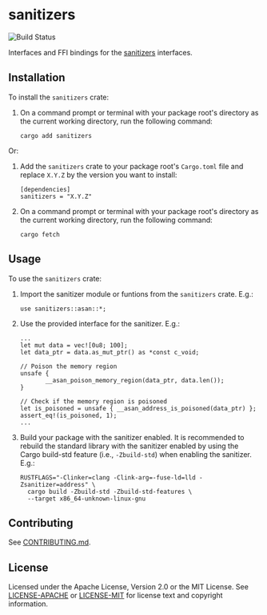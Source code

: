 sanitizers
==========

![Build Status](https://github.com/rcvalle/rust-crate-sanitizers/workflows/build/badge.svg)

Interfaces and FFI bindings for the
[sanitizers](https://github.com/google/sanitizers) interfaces.


Installation
------------

To install the `sanitizers` crate:

1. On a command prompt or terminal with your package root's directory as the
   current working directory, run the following command:

       cargo add sanitizers

Or:

1. Add the `sanitizers` crate to your package root's `Cargo.toml` file and
   replace `X.Y.Z` by the version you want to install:

       [dependencies]
       sanitizers = "X.Y.Z"

2. On a command prompt or terminal with your package root's directory as the
   current working directory, run the following command:

       cargo fetch


Usage
-----

To use the `sanitizers` crate:

1. Import the sanitizer module or funtions from the `sanitizers` crate. E.g.:

       use sanitizers::asan::*;

2. Use the provided interface for the sanitizer. E.g.:

       ...
       let mut data = vec![0u8; 100];
       let data_ptr = data.as_mut_ptr() as *const c_void;

       // Poison the memory region
       unsafe {
              __asan_poison_memory_region(data_ptr, data.len());
       }

       // Check if the memory region is poisoned
       let is_poisoned = unsafe { __asan_address_is_poisoned(data_ptr) };
       assert_eq!(is_poisoned, 1);
       ...

3. Build your package with the sanitizer enabled. It is recommended to rebuild
   the standard library with the sanitizer enabled by using the Cargo build-std
   feature (i.e., `-Zbuild-std`) when enabling the sanitizer. E.g.:

       RUSTFLAGS="-Clinker=clang -Clink-arg=-fuse-ld=lld -Zsanitizer=address" \
         cargo build -Zbuild-std -Zbuild-std-features \
         --target x86_64-unknown-linux-gnu


Contributing
------------

See [CONTRIBUTING.md](CONTRIBUTING.md).


License
-------

Licensed under the Apache License, Version 2.0 or the MIT License. See
[LICENSE-APACHE](LICENSE-APACHE) or [LICENSE-MIT](LICENSE-MIT) for license text
and copyright information.
